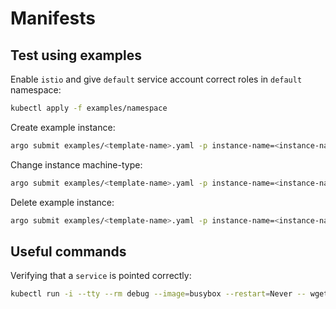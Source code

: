 # Manifests


## Test using examples

Enable `istio` and give `default` service account correct roles in `default` namespace:
```bash
kubectl apply -f examples/namespace
```

Create example instance:
```bash
argo submit examples/<template-name>.yaml -p instance-name=<instance-name> -p instance-namespace=<namespace> -p action=create
```

Change instance machine-type:
```bash
argo submit examples/<template-name>.yaml -p instance-name=<instance-name> -p instance-namespace=<namespace> -p action=apply -p machine-type=cpu-1-4
```

Delete example instance:
```bash
argo submit examples/<template-name>.yaml -p instance-name=<instance-name> -p instance-namespace=<namespace> -p action=delete
```

## Useful commands

Verifying that a `service` is pointed correctly:
```bash
kubectl run -i --tty --rm debug --image=busybox --restart=Never -- wget <service-name>
```